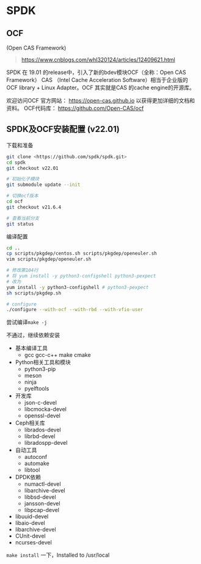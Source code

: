 # SPDK



## OCF

(Open CAS Framework)

> https://www.cnblogs.com/whl320124/articles/12409621.html

SPDK 在 19.01 的release中，引入了新的bdev模块OCF（全称：Open CAS Framework）
CAS （Intel Cache Acceleration Software）相当于企业版的OCF library + Linux Adapter。OCF 其实就是CAS 的cache engine的开源库。



欢迎访问OCF 官方网站：
https://open-cas.github.io 以获得更加详细的文档和资料。
OCF代码库：
https://github.com/Open-CAS/ocf 



## SPDK及OCF安装配置 (v22.01)

下载和准备

```bash
git clone <https://github.com/spdk/spdk.git>
cd spdk
git checkout v22.01

# 初始化子模块
git submodule update --init

# 切换ocf版本
cd ocf
git checkout v21.6.4

# 查看当前分支
git status
```

编译配置

```bash
cd ..
cp scripts/pkgdep/centos.sh scripts/pkgdep/openeuler.sh
vim scripts/pkgdep/openeuler.sh

# 修改第104行
# 将 yum install -y python3-configshell python3-pexpect
# 改为
yum install -y python3-configshell # python3-pexpect
sh scripts/pkgdep.sh

# configure
./configure --with-ocf --with-rbd --with-vfio-user
```

尝试编译`make -j`

不通过，继续依赖安装

- 基本编译工具
  - gcc gcc-c++ make cmake
- Python相关工具和模块
  - python3-pip
  - meson
  - ninja
  - pyelftools
- 开发库
  - json-c-devel
  - libcmocka-devel
  - openssl-devel
- Ceph相关库
  - librados-devel
  - librbd-devel
  - libradospp-devel
- 自动工具
  - autoconf
  - automake
  - libtool
- DPDK依赖
  - numactl-devel
  - libarchive-devel
  - libbsd-devel
  - jansson-devel
  - libpcap-devel
- libuuid-devel
- libaio-devel
- libarchive-devel
- CUnit-devel
- ncurses-devel

`make install` 一下，Installed to /usr/local



